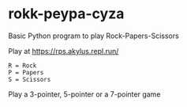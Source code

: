# rokk-peypa-cyza

Basic Python program to play Rock-Papers-Scissors

Play at https://rps.akylus.repl.run/

```
R = Rock
P = Papers
S = Scissors
```

Play a 3-pointer, 5-pointer or a 7-pointer game

